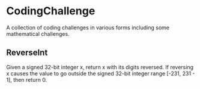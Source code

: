 # CodingChallenge
A collection of coding challenges in various forms including some mathematical challenges.

## ReverseInt
Given a signed 32-bit integer x, return x with its digits reversed. If reversing x causes the value to go outside the signed 32-bit integer range [-231, 231 - 1], then return 0.